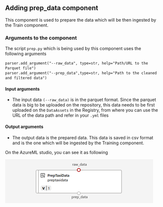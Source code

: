## Adding prep_data component

This component is used to prepare the data which will be then ingested by the Train component.

### Arguments to the component
The script `prep.py` which is being used by this component uses the following arguments
```
parser.add_argument("--raw_data", type=str, help="Path/URL to the Parquet file")
parser.add_argument("--prep_data",type=str, help="Path to the cleaned and filtered data")
```

#### Input arguments
 * The input data `(--raw_data)` is in the parquet format. Since the parquet data is big to be uploaded on the repository, this data needs to be first uploaded on the `DataAssets` in the Registry, from where you can use the URL of the data path and refer in your `.yml` files

#### Output arguments
* The output data is the prepared data. This data is saved in csv format and is the one which will be ingested by the Training component. 

On the AzureML studio, you can see it as following 

![images](imgs/prep_component.png)